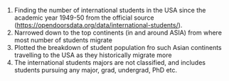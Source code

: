 1. Finding the number of international students in the USA since the academic year 1949-50 from the official source (https://opendoorsdata.org/data/international-students/).
2. Narrowed down to the top continents (in and around ASIA) from where most number of students migrate
3. Plotted the breakdown of student population fro such Asian continents travelling to the USA as they historically migrate more
4. The international students majors are not classified, and includes students pursuing any major, grad, undergrad, PhD etc. 
